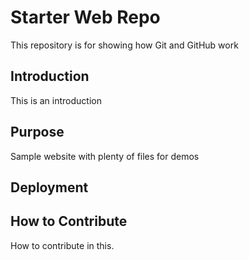 # Starter Web Repo

This repository is for showing how Git and GitHub work

## Introduction
This is an introduction

## Purpose

Sample website with plenty of files for demos

## Deployment

## How to Contribute

How to contribute in this.
